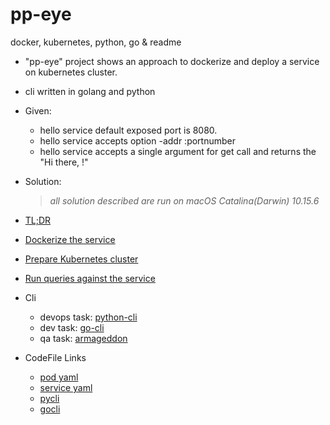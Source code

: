 # pp-eye
docker, kubernetes, python, go &amp; readme
* "pp-eye" project shows an approach to dockerize and deploy a service on kubernetes cluster.
* cli written in golang and python

* Given:
    * hello service default exposed port is 8080.
    * hello service accepts option -addr :portnumber
    * hello service accepts a single argument for get call and returns the "Hi there, <arg>!"

* Solution:
    > *all solution described are run on macOS Catalina(Darwin) 10.15.6*

- [TL;DR](/docs/TLDR.md)

- [Dockerize the service](/docs/DockerizeTheService.md)

- [Prepare Kubernetes cluster](/docs/PrepareKubernetes.md)

- [Run queries against the service](/docs/RunReport.md)

- Cli
    - devops task: [python-cli](/docs/PythonCli.md)
    - dev task: [go-cli](/docs/GoCli.md)
    - qa task: [armageddon](https://github.com/pppillai/armageddon)

- CodeFile Links
    - [pod yaml](/configs/hello_svc_pod_deployment.yaml)
    - [service yaml](/configs/hello_svc_deployment.yaml)
    - [pycli](/pycli/pycli.py)
    - [gocli](/gocli/hello.go)
